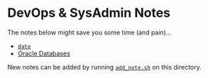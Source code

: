 # DevOps &amp; SysAdmin Notes

The notes below might save you some time (and pain)...

  - [`date`](date)
  - [Oracle Databases](oracle-db)

[//]: # (NEW NOTE REFERENCE GOES HERE)

New notes can be added by running [`add_note.sh`](add_note.sh) on this directory.
